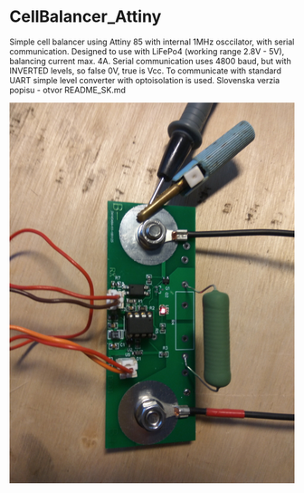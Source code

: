 # CellBalancer_Attiny
Simple cell balancer using Attiny 85 with internal 1MHz osccilator, with serial communication.
Designed to use with LiFePo4 (working range 2.8V - 5V), balancing current max. 4A.
Serial communication uses 4800 baud, but with INVERTED levels, so false 0V, true is Vcc.
To communicate with standard UART simple level converter with optoisolation is used.
Slovenska verzia popisu - otvor README_SK.md

![Alt text](Pictures/ModuleTest.JPG?raw=true "Module")



